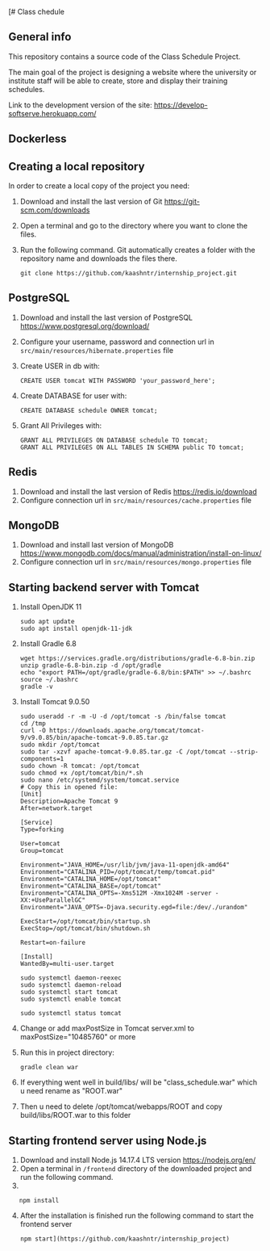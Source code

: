 [# Class chedule
## General info
This repository contains a source code of the Class Schedule Project.

The main goal of the project is designing a website where the university or institute staff will be able to create, store and display their training schedules.

Link to the development version of the site: https://develop-softserve.herokuapp.com/

## Dockerless

## Creating a local repository
In order to create a local copy of the project you need:
1. Download and install the last version of Git https://git-scm.com/downloads
2. Open a terminal and go to the directory where you want to clone the files. 
3. Run the following command. Git automatically creates a folder with the repository name and downloads the files there.

       git clone https://github.com/kaashntr/internship_project.git

## PostgreSQL
1. Download and install the last version of PostgreSQL https://www.postgresql.org/download/
2. Configure your username, password and connection url in `src/main/resources/hibernate.properties` file
3. Create USER in db with:

       CREATE USER tomcat WITH PASSWORD 'your_password_here';

4. Create DATABASE for user with:

       CREATE DATABASE schedule OWNER tomcat;

5. Grant All Privileges with:

       GRANT ALL PRIVILEGES ON DATABASE schedule TO tomcat;
       GRANT ALL PRIVILEGES ON ALL TABLES IN SCHEMA public TO tomcat;


## Redis
1. Download and install the last version of Redis  https://redis.io/download
2. Configure connection url in `src/main/resources/cache.properties` file

## MongoDB
1. Download and install last version of MongoDB https://www.mongodb.com/docs/manual/administration/install-on-linux/
2. Configure connection url in `src/main/resources/mongo.properties` file

## Starting backend server with Tomcat
1. Install OpenJDK 11

       sudo apt update
       sudo apt install openjdk-11-jdk

3. Install Gradle 6.8

       wget https://services.gradle.org/distributions/gradle-6.8-bin.zip
       unzip gradle-6.8-bin.zip -d /opt/gradle
       echo "export PATH=/opt/gradle/gradle-6.8/bin:$PATH" >> ~/.bashrc
       source ~/.bashrc
       gradle -v

5. Install Tomcat 9.0.50

       sudo useradd -r -m -U -d /opt/tomcat -s /bin/false tomcat
       cd /tmp
       curl -O https://downloads.apache.org/tomcat/tomcat-9/v9.0.85/bin/apache-tomcat-9.0.85.tar.gz
       sudo mkdir /opt/tomcat
       sudo tar -xzvf apache-tomcat-9.0.85.tar.gz -C /opt/tomcat --strip-components=1
       sudo chown -R tomcat: /opt/tomcat
       sudo chmod +x /opt/tomcat/bin/*.sh
       sudo nano /etc/systemd/system/tomcat.service
       # Copy this in opened file:
       [Unit]
       Description=Apache Tomcat 9
       After=network.target

       [Service]
       Type=forking

       User=tomcat
       Group=tomcat

       Environment="JAVA_HOME=/usr/lib/jvm/java-11-openjdk-amd64"
       Environment="CATALINA_PID=/opt/tomcat/temp/tomcat.pid"
       Environment="CATALINA_HOME=/opt/tomcat"
       Environment="CATALINA_BASE=/opt/tomcat"
       Environment="CATALINA_OPTS=-Xms512M -Xmx1024M -server -XX:+UseParallelGC"
       Environment="JAVA_OPTS=-Djava.security.egd=file:/dev/./urandom"

       ExecStart=/opt/tomcat/bin/startup.sh
       ExecStop=/opt/tomcat/bin/shutdown.sh

       Restart=on-failure

       [Install]
       WantedBy=multi-user.target

       sudo systemctl daemon-reexec
       sudo systemctl daemon-reload
       sudo systemctl start tomcat
       sudo systemctl enable tomcat

       sudo systemctl status tomcat

       
       
   
7. Change or add maxPostSize in Tomcat server.xml to maxPostSize="10485760" or more
8. Run this in project directory:

       gradle clean war

9. If everything went well in build/libs/ will be "class_schedule.war" which u need rename as "ROOT.war"
10. Then u need to delete /opt/tomcat/webapps/ROOT and copy build/libs/ROOT.war to this folder

## Starting frontend server using Node.js
1. Download and install Node.js 14.17.4 LTS version https://nodejs.org/en/
2. Open a terminal in `/frontend` directory of the downloaded project and run the following command.
3. 

       npm install
4. After the installation is finished run the following command to start the frontend server

       npm start](https://github.com/kaashntr/internship_project)
